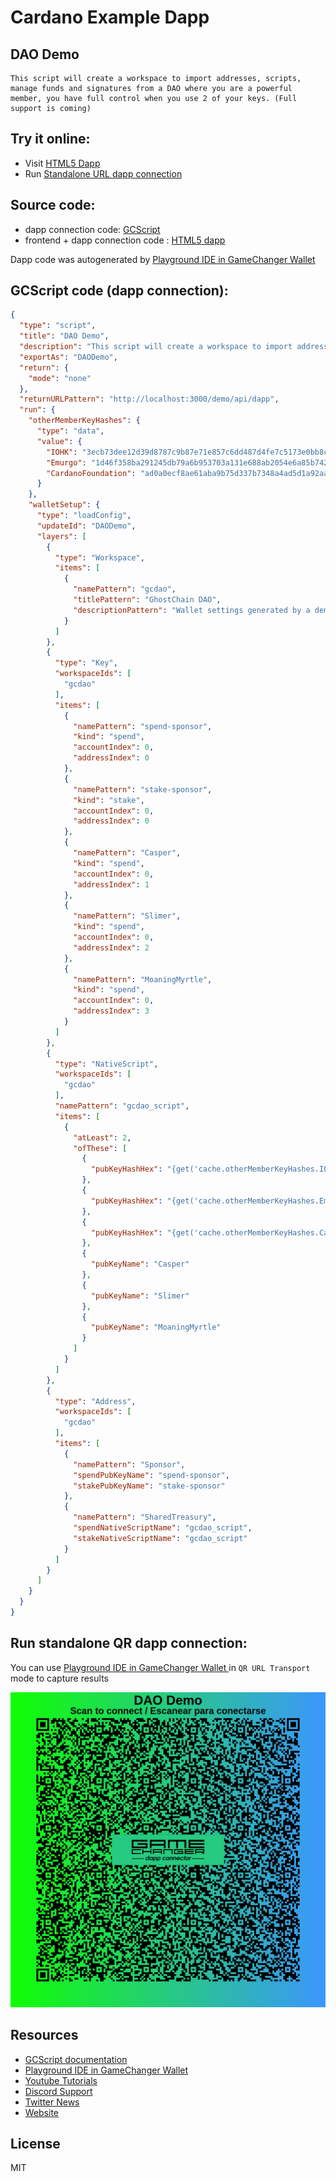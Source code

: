 
# Cardano Example Dapp

## **DAO Demo**

    This script will create a workspace to import addresses, scripts, manage funds and signatures from a DAO where you are a powerful member, you have full control when you use 2 of your keys. (Full support is coming)


## Try it online: 

-  Visit [HTML5 Dapp](https://raw.githubusercontent.com/GameChangerFinance/gamechanger.wallet/main/examples/DAO%20Demo.html)
-  Run [Standalone URL dapp connection](https://beta-wallet.gamechanger.finance/api/2/run/1-H4sIAAAAAAAAA51V227bMAz9FcEv24Cs8TV2-lZ0lxZbt2HtsIehGGiTjo3akiHJzYIi_z7KuTVNu6F9iw-pI1LnkLnz7KIj79gzha476408W9vGAe9Ovop31CqGkFbRWkkOXFW1EStAzOumEYUmsCRAzJW-MR0UJKwSddspbQUgajKGzGh9hn-0IGFGouwlGgEShalnEmzPiaLUqmUqd_u8Ik1ioXoB2tF3ak667BvRUpuTHg2hCm4dkytDSatV447JIdQbEqFQpfvQ4oYW5ki8_uBSTd8NxXEjhWprOXvDXdIfh52YVe_r1jVxWdz1ndcqdM8ilSRvuQn8-P75G1hLLsWrrO2Ox-NGFdBUytjjyPf9MTLRGLp6jNB1jrEf6JTl7i6GRj7R4gxMRcbhazkQLHDyLTQ9Ofj869knhiMq8jRCoiDEaIpZmqXFNM9SSgPKkrSYIMZZinFJaZEEaUR-nmdFGjPV-7bXM8UcAcaTMkqyHMJpEMYJ5ukUJvk0iVI_giAKaJJlkId-EtMEsiRP4xAnYcAcp6ARpPqgWDlY2wHQB5-KMgOaBJDDNE8TjKKU64wziAETDGAaAiDXCwSlH-dhhqG35FecQ9OQveS37O413yjAUyXLesZ39h1fRee4J0sDC9L8Xr-2Z35uvMfR2lK7CkpoaSfQrEBQG4vv4I9OrNMKaulst-_3XdbPoVRhyFo2jBEzkqS5MhT5gs3pZN5MBbt_OxPM-A_XLa-Xo20L7AO-fDtE5-h6WBd9_XRXpiOJb02npFGaCW5qiRuYP6EoWC57LpH-eMc-A6uJ3ACugAeEFm7oEUIHv4jwFLiY55cWHDJdNnX7AqbwkOlCgWQJLhbarbvnEkZ7wn3hWbily80GfVLBR9z4e7t3d_KC_UxgLJc98lR5xYuBBrzr8_WqOHM1eHczsq9fFVBUdPTYOjlyS-PVm6XnSn324dW-ePHxg1Wxz_SFn2LnjAN8rfMBvq8ai3BfhpOVRC-Zocut2QcDfLt_58P5GuZgP2NvYB5xbcV_YHjFK8H0erG55L5r1kQPLDHw_i9teITl8i-7M-2-yQcAAA)

## Source code:

- dapp connection code: [GCScript](DAO%20Demo.gcscript)
- frontend + dapp connection code : [HTML5 dapp](DAO%20Demo.html)

Dapp code was autogenerated by [Playground IDE in GameChanger Wallet ](https://beta-wallet.gamechanger.finance/playground)

## GCScript code (dapp connection):
```json
{
  "type": "script",
  "title": "DAO Demo",
  "description": "This script will create a workspace to import addresses, scripts, manage funds and signatures from a DAO where you are a powerful member, you have full control when you use 2 of your keys. (Full support is coming)",
  "exportAs": "DAODemo",
  "return": {
    "mode": "none"
  },
  "returnURLPattern": "http://localhost:3000/demo/api/dapp",
  "run": {
    "otherMemberKeyHashes": {
      "type": "data",
      "value": {
        "IOHK": "3ecb73dee12d39d8787c9b87e71e857c6dd487d4fe7c5173e0bb8c74",
        "Emurgo": "1d46f358ba291245db79a6b953703a131e688ab2054e6a85b742d621",
        "CardanoFoundation": "ad0a0ecf8ae61aba9b75d337b7348a4ad5d1a92aad9d8aeaf04b28d2"
      }
    },
    "walletSetup": {
      "type": "loadConfig",
      "updateId": "DAODemo",
      "layers": [
        {
          "type": "Workspace",
          "items": [
            {
              "namePattern": "gcdao",
              "titlePattern": "GhostChain DAO",
              "descriptionPattern": "Wallet settings generated by a demo script to create a DAO. (Full support is coming)"
            }
          ]
        },
        {
          "type": "Key",
          "workspaceIds": [
            "gcdao"
          ],
          "items": [
            {
              "namePattern": "spend-sponsor",
              "kind": "spend",
              "accountIndex": 0,
              "addressIndex": 0
            },
            {
              "namePattern": "stake-sponsor",
              "kind": "stake",
              "accountIndex": 0,
              "addressIndex": 0
            },
            {
              "namePattern": "Casper",
              "kind": "spend",
              "accountIndex": 0,
              "addressIndex": 1
            },
            {
              "namePattern": "Slimer",
              "kind": "spend",
              "accountIndex": 0,
              "addressIndex": 2
            },
            {
              "namePattern": "MoaningMyrtle",
              "kind": "spend",
              "accountIndex": 0,
              "addressIndex": 3
            }
          ]
        },
        {
          "type": "NativeScript",
          "workspaceIds": [
            "gcdao"
          ],
          "namePattern": "gcdao_script",
          "items": [
            {
              "atLeast": 2,
              "ofThese": [
                {
                  "pubKeyHashHex": "{get('cache.otherMemberKeyHashes.IOHK')}"
                },
                {
                  "pubKeyHashHex": "{get('cache.otherMemberKeyHashes.Emurgo')}"
                },
                {
                  "pubKeyHashHex": "{get('cache.otherMemberKeyHashes.CardanoFoundation')}"
                },
                {
                  "pubKeyName": "Casper"
                },
                {
                  "pubKeyName": "Slimer"
                },
                {
                  "pubKeyName": "MoaningMyrtle"
                }
              ]
            }
          ]
        },
        {
          "type": "Address",
          "workspaceIds": [
            "gcdao"
          ],
          "items": [
            {
              "namePattern": "Sponsor",
              "spendPubKeyName": "spend-sponsor",
              "stakePubKeyName": "stake-sponsor"
            },
            {
              "namePattern": "SharedTreasury",
              "spendNativeScriptName": "gcdao_script",
              "stakeNativeScriptName": "gcdao_script"
            }
          ]
        }
      ]
    }
  }
}
```

## Run standalone QR dapp connection: 

You can use [Playground IDE in GameChanger Wallet ](https://beta-wallet.gamechanger.finance/playground) in `QR URL Transport` mode to capture results

[![QR URL Transport](DAO%20Demo.png)](https://beta-wallet.gamechanger.finance/api/2/run/1-H4sIAAAAAAAAA51V227bMAz9FcEv24Cs8TV2-lZ0lxZbt2HtsIehGGiTjo3akiHJzYIi_z7KuTVNu6F9iw-pI1LnkLnz7KIj79gzha476408W9vGAe9Ovop31CqGkFbRWkkOXFW1EStAzOumEYUmsCRAzJW-MR0UJKwSddspbQUgajKGzGh9hn-0IGFGouwlGgEShalnEmzPiaLUqmUqd_u8Ik1ioXoB2tF3ak667BvRUpuTHg2hCm4dkytDSatV447JIdQbEqFQpfvQ4oYW5ki8_uBSTd8NxXEjhWprOXvDXdIfh52YVe_r1jVxWdz1ndcqdM8ilSRvuQn8-P75G1hLLsWrrO2Ox-NGFdBUytjjyPf9MTLRGLp6jNB1jrEf6JTl7i6GRj7R4gxMRcbhazkQLHDyLTQ9Ofj869knhiMq8jRCoiDEaIpZmqXFNM9SSgPKkrSYIMZZinFJaZEEaUR-nmdFGjPV-7bXM8UcAcaTMkqyHMJpEMYJ5ukUJvk0iVI_giAKaJJlkId-EtMEsiRP4xAnYcAcp6ARpPqgWDlY2wHQB5-KMgOaBJDDNE8TjKKU64wziAETDGAaAiDXCwSlH-dhhqG35FecQ9OQveS37O413yjAUyXLesZ39h1fRee4J0sDC9L8Xr-2Z35uvMfR2lK7CkpoaSfQrEBQG4vv4I9OrNMKaulst-_3XdbPoVRhyFo2jBEzkqS5MhT5gs3pZN5MBbt_OxPM-A_XLa-Xo20L7AO-fDtE5-h6WBd9_XRXpiOJb02npFGaCW5qiRuYP6EoWC57LpH-eMc-A6uJ3ACugAeEFm7oEUIHv4jwFLiY55cWHDJdNnX7AqbwkOlCgWQJLhbarbvnEkZ7wn3hWbily80GfVLBR9z4e7t3d_KC_UxgLJc98lR5xYuBBrzr8_WqOHM1eHczsq9fFVBUdPTYOjlyS-PVm6XnSn324dW-ePHxg1Wxz_SFn2LnjAN8rfMBvq8ai3BfhpOVRC-Zocut2QcDfLt_58P5GuZgP2NvYB5xbcV_YHjFK8H0erG55L5r1kQPLDHw_i9teITl8i-7M-2-yQcAAA)

## Resources
- [GCScript documentation](https://beta-wallet.gamechanger.finance/doc/api/v2/api.html)
- [Playground IDE in GameChanger Wallet ](https://beta-wallet.gamechanger.finance/playground)
- [Youtube Tutorials](https://www.youtube.com/@gamechanger.finance)
- [Discord Support](https://discord.gg/vpbfyRaDKG)
- [Twitter News](https://twitter.com/GameChangerOk)
- [Website](https://gamechanger.finance)

## License
MIT 
    
